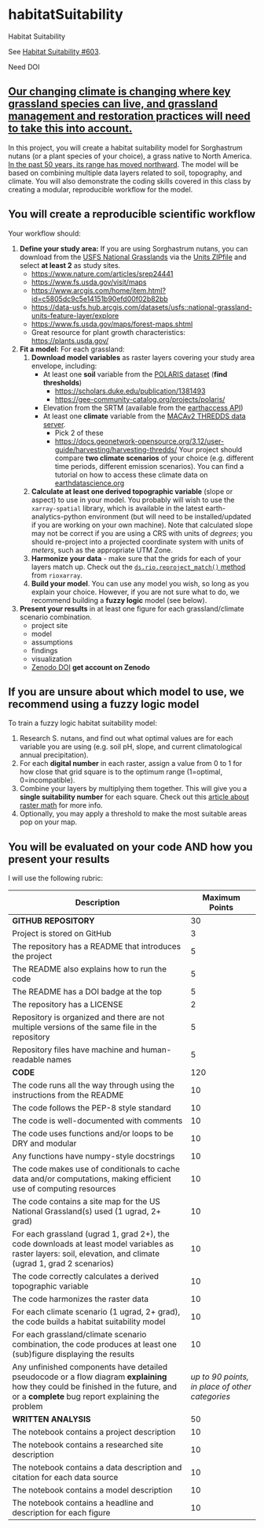 # habitatSuitability
Habitat Suitability

See
[Habitat Suitability #603](https://github.com/earthlab-education/Earth-Analytics-AY24/issues/603).

Need DOI

## [Our changing climate is changing where key grassland species can live, and grassland management and restoration practices will need to take this into account.](https://www.frontiersin.org/articles/10.3389/fpls.2017.00730/full)

In this project, you will create a habitat suitability model for Sorghastrum nutans (or a plant species of your choice), a grass native to North America. [In the past 50 years, its range has moved northward](https://www.gbif.org/species/2704414). The model will be based on combining multiple data layers related to soil, topography, and climate. You will also demonstrate the coding skills covered in this class by creating a modular, reproducible workflow for the model.

## You will create a reproducible scientific workflow

Your workflow should:

1. **Define your study area:**  If you are using Sorghastrum nutans, you can download from the
[USFS National Grasslands](https://www.fs.usda.gov/managing-land/national-forests-grasslands/national-grasslands)
via the
[Units ZIPfile](https://data.fs.usda.gov/geodata/edw/edw_resources/shp/S_USA.NationalGrassland.zip) and select **at least 2** as study sites.
    - <https://www.nature.com/articles/srep24441>
    - <https://www.fs.usda.gov/visit/maps>
    - <https://www.arcgis.com/home/item.html?id=c5805dc9c5e14151b90efd00f02b82bb>
    - <https://data-usfs.hub.arcgis.com/datasets/usfs::national-grassland-units-feature-layer/explore>
    - <https://www.fs.usda.gov/maps/forest-maps.shtml>
    - Great resource for plant growth characteristics: <https://plants.usda.gov/>
2. **Fit a model:** For each grassland:
    1. **Download model variables** as raster layers covering your study area envelope, including:
        - At least one **soil** variable from the [POLARIS dataset](http://hydrology.cee.duke.edu/POLARIS/PROPERTIES/v1.0/) (**find thresholds**)
            - <https://scholars.duke.edu/publication/1381493>
            - <https://gee-community-catalog.org/projects/polaris/>
        - Elevation from the SRTM (available from the [earthaccess API](https://github.com/nsidc/earthaccess/))
        - At least one **climate** variable from the [MACAv2 THREDDS data server](http://thredds.northwestknowledge.net:8080/thredds/reacch_climate_CMIP5_macav2_catalog2.html).
            - Pick 2 of these
            - <https://docs.geonetwork-opensource.org/3.12/user-guide/harvesting/harvesting-thredds/> 
Your project should compare **two climate scenarios** of your choice (e.g. different time periods, different emission scenarios). You can find a tutorial on how to access these climate data on [earthdatascience.org](https://www.earthdatascience.org/courses/use-data-open-source-python/hierarchical-data-formats-hdf/intro-to-MACAv2-cmip5-data/)
     2. **Calculate at least one derived **topographic** variable** (slope or aspect) to use in your model. You probably will wish to use the `xarray-spatial` library, which is available in the latest earth-analytics-python environment (but will need to be installed/updated if you are working on your own machine). Note that calculated slope may not be correct if you are using a CRS with units of *degrees*; you should re-project into a projected coordinate system with units of *meters*, such as the appropriate UTM Zone.
     3. **Harmonize your data** - make sure that the grids for each of your layers match up. Check out the [`ds.rio.reproject_match()` method](https://corteva.github.io/rioxarray/stable/examples/reproject_match.html#Reproject-Match) from `rioxarray`.
     4. **Build your model**. You can use any model you wish, so long as you explain your choice. However, if you are not sure what to do, we recommend building a **fuzzy logic** model (see below).
3. **Present your results** in at least one figure for each grassland/climate scenario combination.
   - project site
   - model
   - assumptions
   - findings
   - visualization
   - [Zenodo DOI](https://help.zenodo.org/docs/deposit/describe-records/reserve-doi/) **get account on Zenodo**

## If you are unsure about which model to use, we recommend using a fuzzy logic model

To train a fuzzy logic habitat suitability model:

1. Research S. nutans, and find out what optimal values are for each variable you are using (e.g. soil pH, slope, and current climatological annual precipitation). 
2. For each **digital number** in each raster, assign a value from 0 to 1 for how close that grid square is to the optimum range (1=optimal, 0=incompatible). 
3. Combine your layers by multiplying them together. This will give you a **single suitability number** for each square. Check out this [article about raster math](https://www.earthdatascience.org/courses/use-data-open-source-python/intro-raster-data-python/raster-data-processing/subtract-rasters-in-python/) for more info.
4. Optionally, you may apply a threshold to make the most suitable areas pop on your map.

## You will be evaluated on your code AND how you present your results

I will use the following rubric:

| Description | Maximum Points |
| - | - |
| **GITHUB REPOSITORY** | 30  |
| Project is stored on GitHub | 3 |
| The repository has a README that introduces the project | 5 |
| The README also explains how to run the code | 5 |
| The README has a DOI badge at the top | 5 |
| The repository has a LICENSE | 2 |
| Repository is organized and there are not multiple versions of the same file in the repository | 5 |
| Repository files have machine and human-readable names | 5 |
| **CODE** | 120 |
| The code runs all the way through using the instructions from the README | 10 |
| The code follows the PEP-8 style standard | 10 |
| The code is well-documented with comments | 10 |
| The code uses functions and/or loops to be DRY and modular | 10 |
| Any functions have numpy-style docstrings | 10 |
| The code makes use of conditionals to cache data and/or computations, making efficient use of computing resources | 10 |
| The code contains a site map for the US National Grassland(s) used (1 ugrad, 2+ grad) | 10 |
| For each grassland (ugrad 1, grad 2+), the code downloads at least model variables as raster layers: soil, elevation, and climate (ugrad 1, grad 2 scenarios) | 10 |
| The code correctly calculates a derived topographic variable | 10 |
| The code harmonizes the raster data | 10 |
| For each climate scenario (1 ugrad, 2+ grad), the code builds a habitat suitability model | 10 |
| For each grassland/climate scenario combination, the code produces at least one (sub)figure displaying the results | 10 |
| Any unfinished components have detailed pseudocode or a flow diagram **explaining** how they could be finished in the future, and or a **complete** bug report explaining the problem | *up to 90 points, in place of other categories* |
| **WRITTEN ANALYSIS** | 50 |
| The notebook contains a project description | 10 |
| The notebook contains a researched site description | 10 |
| The notebook contains a data description and citation for each data source | 10 |
| The notebook contains a model description | 10 |
| The notebook contains a headline and description for each figure | 10 |

